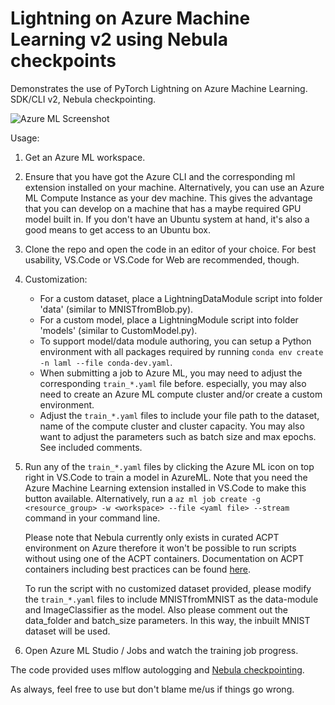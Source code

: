 # Lightning on Azure Machine Learning v2 using Nebula checkpoints

Demonstrates the use of PyTorch Lightning on Azure Machine Learning. SDK/CLI v2, Nebula checkpointing.

![Azure ML Screenshot](./repo/media/aml-screenshot.png)

Usage:

1. Get an Azure ML workspace.

2. Ensure that you have got the Azure CLI and the corresponding ml extension installed on your machine. Alternatively,
   you can use an Azure ML Compute Instance as your dev machine. This gives the advantage that you can develop on a
   machine that has a maybe required GPU model built in. If you don't have an Ubuntu system at hand, it's also a good
   means to get access to an Ubuntu box.

3. Clone the repo and open the code in an editor of your choice. For best usability, VS.Code or VS.Code for Web are
   recommended, though.

4. Customization:
   - For a custom dataset, place a LightningDataModule script into folder 'data' (similar to MNISTfromBlob.py).
   - For a custom model, place a LightningModule script into folder 'models' (similar to CustomModel.py).
   - To support model/data module authoring, you can setup a Python environment with all packages required by running
     `conda env create -n laml --file conda-dev.yaml`.
   - When submitting a job to Azure ML, you may need to adjust the corresponding `train_*.yaml` file before. especially,
     you may also need to create an Azure ML compute cluster and/or create a custom environment.
   - Adjust the `train_*.yaml` files to include your file path to the dataset, name of the compute cluster and cluster
     capacity. You may also want to adjust the parameters such as batch size and max epochs. See included comments.

5. Run any of the `train_*.yaml` files by clicking the Azure ML icon on top right in VS.Code to train a model in
   AzureML. Note that you need the Azure Machine Learning extension installed in VS.Code to make this button available. Alternatively, run a `az ml job create -g <resource_group> -w <workspace> --file <yaml file> --stream` command in
   your command line.
   
   Please note that Nebula currently only exists in curated ACPT environment on Azure therefore it won't be possible to
   run scripts without using one of the ACPT containers. Documentation on ACPT containers including best practices can
   be found [here](https://github.com/Azure/azureml-examples/blob/main/best-practices/largescale-deep-learning/Environment/ACPT.md).

   To run the script with no customized dataset provided, please modify the `train_*.yaml` files to include
   MNISTfromMNIST as the data-module and ImageClassifier as the model. Also please comment out the data_folder and
   batch_size parameters. In this way, the inbuilt MNIST dataset will be used.

7. Open Azure ML Studio / Jobs and watch the training job progress.

The code provided uses mlflow autologging and [Nebula checkpointing](https://github.com/MicrosoftDocs/azure-docs/blob/main/articles/machine-learning/reference-checkpoint-performance-for-large-models.md).

As always, feel free to use but don't blame me/us if things go wrong. 
